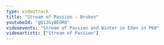 ```yaml
---
type: videotrack
title: "Stream of Passion - Broken"
youtubeId: "gQiJGyBEOR0"
videoevents: "Stream of Passion and Winter in Eden in P60"
videoartists: ["Stream of Passion"]
---
```

